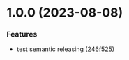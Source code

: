 # 1.0.0 (2023-08-08)


### Features

* test semantic releasing ([246f525](https://github.com/LemmoTresto/gateway.ts/commit/246f525609ac7765bd2668677d48e5126b57256c))

